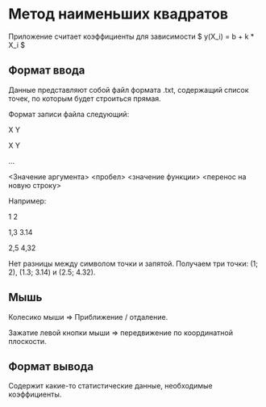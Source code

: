 # Метод наименьших квадратов
Приложение считает коэффициенты для зависимости $ y(X_i) = b + k * X_i $

## Формат ввода
Данные представляют собой файл формата .txt, содержащий список точек, по которым будет строиться прямая.

Формат записи файла следующий:

X Y

X Y

...

<Значение аргумента> <пробел> <значение функции> <перенос на новую строку>

Например:

1 2

1,3 3.14

2,5 4,32

Нет разницы между символом точки и запятой. Получаем три точки: (1; 2), (1.3; 3.14) и (2.5; 4.32).

## Мышь
Колесико мыши => Приближение / отдаление.

Зажатие левой кнопки мыши => передвижение по координатной плоскости.

## Формат вывода
Содержит какие-то статистические данные, необходимые коэффициенты.
